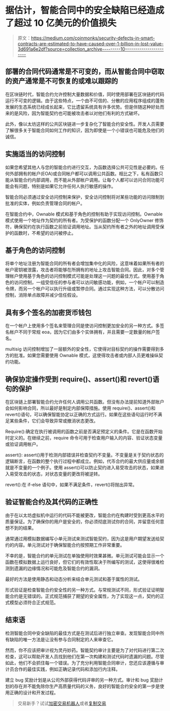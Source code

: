 # 据估计，智能合同中的安全缺陷已经造成了超过 10 亿美元的价值损失

> 原文：<https://medium.com/coinmonks/security-defects-in-smart-contracts-are-estimated-to-have-caused-over-1-billion-in-lost-value-3d691a6e2df?source=collection_archive---------10----------------------->

## 部署的合同代码通常是不可变的，而从智能合同中窃取的资产通常是不可恢复的或难以跟踪的

在区块链时代，智能合约允许控制大量数据和价值，同时使用部署在区块链的代码运行不可变的逻辑。由于这些特点，一个由不可信的、分散的应用程序组成的蓬勃发展的生态系统已经成长起来，它比遗留系统具有许多优势。但是伴随这种好处而来的是风险，因为智能契约也可能被攻击者以对他们有利的方式破坏。

此外，像以太坊这样的公共区块链进一步复杂化了智能合约安全性。开发人员需要了解很多关于智能合同如何工作的知识，因为即使是一个小错误也可能危及他们的诚信。

## 实施适当的访问控制

如果您希望其他人与您的智能合约进行交互，为函数选择公共可见性是必要的。任何外部拥有的帐户(EOA)或合同帐户都可以调用公共函数。相比之下，私有函数只能从智能合约内部调用，而不能从外部帐户调用。让每个人都可以访问合同功能可能会有问题，特别是如果它允许任何人执行敏感的操作。

智能合同必须通过安全访问控制来保护，安全访问控制将对某些功能的访问限制到批准的实体，例如负责管理合同的帐户。

在智能合约中，Ownable 模式和基于角色的控制有助于实现访问控制。Ownable 模式使用一个地址作为契约的所有者。为受保护的函数分配一个 OnlyOwner 修饰符，确保契约在执行函数之前验证调用地址。当从契约所有者之外的地址调用受保护的函数时，不希望的访问被停止。

## 基于角色的访问控制

将单个地址注册为智能合同的所有者会增加集中化的风险，这意味着如果所有者的帐户密钥被泄露，攻击者将能够在所拥有的地址上攻击智能合同。因此，对多个管理帐户使用基于角色的访问控制模式可能是处理这一问题的最佳方式。使用基于角色的访问控制，一组受信任的参与者可以访问敏感功能，例如，一个帐户可以制造令牌，而另一个帐户可以执行升级或暂停合同。通过实现这种方法，可以分散访问控制，消除单点故障并减少信任假设。

## 具有多个签名的加密货币钱包

在一个帐户上使用多个签名来管理合同是使访问控制更加安全的另一种方式。多签名帐户不同于常规 eoa，因为它们由多个实体拥有，并且需要一定数量的帐户签名。

multisig 访问控制增加了一层额外的安全性，它使得对目标契约的操作需要得到多方的批准。如果您需要使用 Ownable 模式，这使得攻击者或内部人员更难操纵契约功能。

## 确保协定操作受到 require()、assert()和 revert()语句的保护

在区块链上部署智能合约允许任何人调用公共函数。但没有办法提前知道外部账户会如何影响合同，所以最好是制定内部保障措施。使用 require()、assert()和 revert()语句，可以确保智能协定以正确的方式运行。如果在这些语句运行时不满足某些条件，它们会导致异常或撤消状态更改。

Require():确定在执行被调用的函数之前是否满足预定义的条件。它是在函数开始时定义的。在继续之前，require 命令可用于检查用户输入的内容、验证状态变量或验证调用帐户。

assert(): assert()用于检测内部错误并检查契约不变量。不变量是关于契约状态的逻辑断言，在函数的整个执行过程中都成立。例如，代币合约的最大供应量或余额就是不变量的一个例子。使用 assert()可以防止契约进入易受攻击的状态，如果进入易受攻击的状态，对状态变量的更改将被逆转。

revert():在 if-else 语句中，如果不满足条件，revert()将抛出异常。

## 验证智能合约及其代码的正确性

由于在以太坊虚拟机中运行的代码不能被更改，智能合约在构建时受到更高水平的质量保证。为了确保你的用户是安全的，你必须彻底测试你的合同，并留意任何意想不到的结果。

通常通过用模拟数据编写小单元测试来测试智能契约，因为这是用户期望发送给契约的内容。单元测试对于确保智能合约按预期工作非常重要。

不幸的是，智能合约的单元测试在单独使用时效果甚微。单元测试可能会显示一个函数在模拟数据上运行良好，但它们的有效性取决于所编写的测试，这使得很难检测到遗漏的边缘情况和可能危及智能合约的漏洞。

最好的方法是使用静态和动态分析来结合单元测试和基于属性的测试。

形式验证是检查智能合约安全性的另一种方式。与常规测试不同，形式验证证明智能合约是无错误的。正式规范捕获了期望的安全属性，为了实现这一点，契约的正式模型必须符合正式规范。

## 结束语

检测智能合同中安全缺陷的最佳方式是在测试后进行独立审查。发现智能合同中所有缺陷的唯一方法是让没有参与合同制定的人来审查它。

然而，你不应该把审计视为灵丹妙药。智能契约审计主要是为了对代码进行第二次检查，这可以帮助开发人员找到他们在第一次构建和测试代码时遗漏的问题。尽管如此，他们不会抓住每一个错误。为了充分利用智能合同审计，您还应该遵循与审计员合作的最佳实践，例如正确记录代码和添加行内注释。

建立 bug 奖励计划是从公司外部获得代码评审的另一种方式。审计和 bug 奖励计划的存在并不能免除你生产高质量代码的义务，良好的智能合约安全的第一步是使用正确的设计和开发过程。

> 交易新手？试试[加密交易机器人](/coinmonks/crypto-trading-bot-c2ffce8acb2a)或者[复制交易](/coinmonks/top-10-crypto-copy-trading-platforms-for-beginners-d0c37c7d698c)